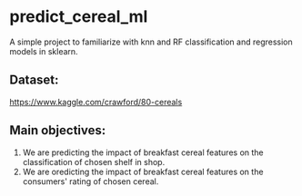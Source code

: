 # predict_cereal_ml
A simple project to familiarize with knn and RF classification and regression models in sklearn.

## Dataset:
https://www.kaggle.com/crawford/80-cereals

## Main objectives:
1. We are predicting the impact of breakfast cereal features on the classification of chosen shelf in shop.
2. We are oredicting the impact of breakfast cereal features on the consumers' rating of chosen cereal.

